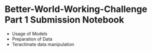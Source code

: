 # Better-World-Working-Challenge Part 1 Submission Notebook

  - Usage of Models
  - Preparation of Data 
  - Teraclimate data manipulation
